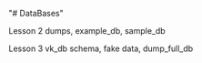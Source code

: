 "# DataBases" 

Lesson 2 dumps, example_db, sample_db

Lesson 3 vk_db schema, fake data, dump_full_db
